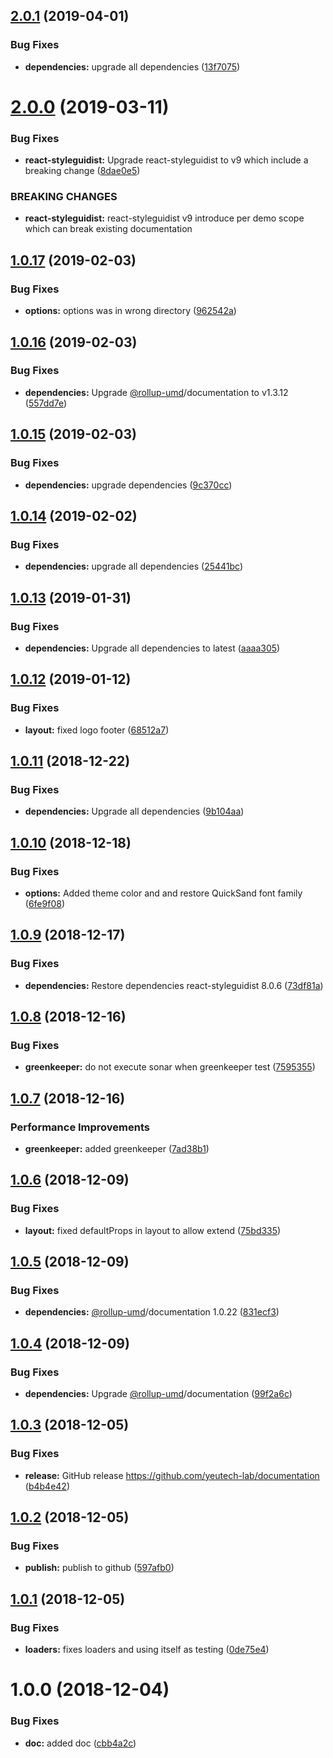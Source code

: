 ## [2.0.1](https://github.com/yeutech-lab/documentation/compare/v2.0.0...v2.0.1) (2019-04-01)


### Bug Fixes

* **dependencies:** upgrade all dependencies ([13f7075](https://github.com/yeutech-lab/documentation/commit/13f7075))

# [2.0.0](https://github.com/yeutech-lab/documentation/compare/v1.0.17...v2.0.0) (2019-03-11)


### Bug Fixes

* **react-styleguidist:** Upgrade react-styleguidist to v9 which include a breaking change ([8dae0e5](https://github.com/yeutech-lab/documentation/commit/8dae0e5))


### BREAKING CHANGES

* **react-styleguidist:** react-styleguidist v9 introduce per demo scope which can break existing
documentation

## [1.0.17](https://github.com/yeutech-lab/documentation/compare/v1.0.16...v1.0.17) (2019-02-03)


### Bug Fixes

* **options:** options was in wrong directory ([962542a](https://github.com/yeutech-lab/documentation/commit/962542a))

## [1.0.16](https://github.com/yeutech-lab/documentation/compare/v1.0.15...v1.0.16) (2019-02-03)


### Bug Fixes

* **dependencies:** Upgrade [@rollup-umd](https://github.com/rollup-umd)/documentation to v1.3.12 ([557dd7e](https://github.com/yeutech-lab/documentation/commit/557dd7e))

## [1.0.15](https://github.com/yeutech-lab/documentation/compare/v1.0.14...v1.0.15) (2019-02-03)


### Bug Fixes

* **dependencies:** upgrade dependencies ([9c370cc](https://github.com/yeutech-lab/documentation/commit/9c370cc))

## [1.0.14](https://github.com/yeutech-lab/documentation/compare/v1.0.13...v1.0.14) (2019-02-02)


### Bug Fixes

* **dependencies:** upgrade all dependencies ([25441bc](https://github.com/yeutech-lab/documentation/commit/25441bc))

## [1.0.13](https://github.com/yeutech-lab/documentation/compare/v1.0.12...v1.0.13) (2019-01-31)


### Bug Fixes

* **dependencies:** Upgrade all dependencies to latest ([aaaa305](https://github.com/yeutech-lab/documentation/commit/aaaa305))

## [1.0.12](https://github.com/yeutech-lab/documentation/compare/v1.0.11...v1.0.12) (2019-01-12)


### Bug Fixes

* **layout:** fixed logo footer ([68512a7](https://github.com/yeutech-lab/documentation/commit/68512a7))

## [1.0.11](https://github.com/yeutech-lab/documentation/compare/v1.0.10...v1.0.11) (2018-12-22)


### Bug Fixes

* **dependencies:** Upgrade all dependencies ([9b104aa](https://github.com/yeutech-lab/documentation/commit/9b104aa))

## [1.0.10](https://github.com/yeutech-lab/documentation/compare/v1.0.9...v1.0.10) (2018-12-18)


### Bug Fixes

* **options:** Added theme color and and restore QuickSand font family ([6fe9f08](https://github.com/yeutech-lab/documentation/commit/6fe9f08))

## [1.0.9](https://github.com/yeutech-lab/documentation/compare/v1.0.8...v1.0.9) (2018-12-17)


### Bug Fixes

* **dependencies:** Restore dependencies react-styleguidist 8.0.6 ([73df81a](https://github.com/yeutech-lab/documentation/commit/73df81a))

## [1.0.8](https://github.com/yeutech-lab/documentation/compare/v1.0.7...v1.0.8) (2018-12-16)


### Bug Fixes

* **greenkeeper:** do not execute sonar when greenkeeper test ([7595355](https://github.com/yeutech-lab/documentation/commit/7595355))

## [1.0.7](https://github.com/yeutech-lab/documentation/compare/v1.0.6...v1.0.7) (2018-12-16)


### Performance Improvements

* **greenkeeper:** added greenkeeper ([7ad38b1](https://github.com/yeutech-lab/documentation/commit/7ad38b1))

## [1.0.6](https://github.com/yeutech-lab/documentation/compare/v1.0.5...v1.0.6) (2018-12-09)


### Bug Fixes

* **layout:** fixed defaultProps in layout to allow extend ([75bd335](https://github.com/yeutech-lab/documentation/commit/75bd335))

## [1.0.5](https://github.com/yeutech-lab/documentation/compare/v1.0.4...v1.0.5) (2018-12-09)


### Bug Fixes

* **dependencies:** [@rollup-umd](https://github.com/rollup-umd)/documentation 1.0.22 ([831ecf3](https://github.com/yeutech-lab/documentation/commit/831ecf3))

## [1.0.4](https://github.com/yeutech-lab/documentation/compare/v1.0.3...v1.0.4) (2018-12-09)


### Bug Fixes

* **dependencies:** Upgrade [@rollup-umd](https://github.com/rollup-umd)/documentation ([99f2a6c](https://github.com/yeutech-lab/documentation/commit/99f2a6c))

## [1.0.3](https://github.com/yeutech-lab/documentation/compare/v1.0.2...v1.0.3) (2018-12-05)


### Bug Fixes

* **release:** GitHub release https://github.com/yeutech-lab/documentation ([b4b4e42](https://github.com/yeutech-lab/documentation/commit/b4b4e42))

## [1.0.2](https://module.kopaxgroup.com/yeutech/documentation/compare/v1.0.1...v1.0.2) (2018-12-05)


### Bug Fixes

* **publish:** publish to github ([597afb0](https://module.kopaxgroup.com/yeutech/documentation/commit/597afb0))

## [1.0.1](https://module.kopaxgroup.com/yeutech/documentation/compare/v1.0.0...v1.0.1) (2018-12-05)


### Bug Fixes

* **loaders:** fixes loaders and using itself as testing ([0de75e4](https://module.kopaxgroup.com/yeutech/documentation/commit/0de75e4))

# 1.0.0 (2018-12-04)


### Bug Fixes

* **doc:** added doc ([cbb4a2c](https://module.kopaxgroup.com/yeutech/documentation/commit/cbb4a2c))
